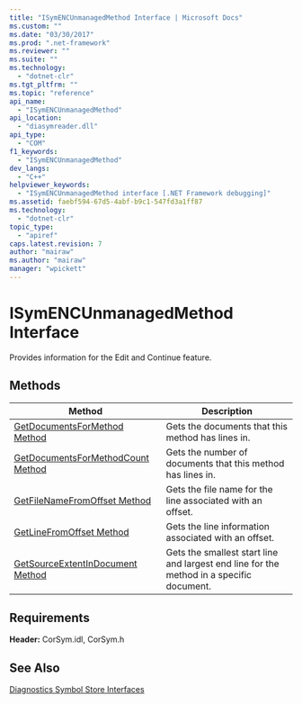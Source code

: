 ```yaml
---
title: "ISymENCUnmanagedMethod Interface | Microsoft Docs"
ms.custom: ""
ms.date: "03/30/2017"
ms.prod: ".net-framework"
ms.reviewer: ""
ms.suite: ""
ms.technology: 
  - "dotnet-clr"
ms.tgt_pltfrm: ""
ms.topic: "reference"
api_name: 
  - "ISymENCUnmanagedMethod"
api_location: 
  - "diasymreader.dll"
api_type: 
  - "COM"
f1_keywords: 
  - "ISymENCUnmanagedMethod"
dev_langs: 
  - "C++"
helpviewer_keywords: 
  - "ISymENCUnmanagedMethod interface [.NET Framework debugging]"
ms.assetid: faebf594-67d5-4abf-b9c1-547fd3a1ff87
ms.technology: 
  - "dotnet-clr"
topic_type: 
  - "apiref"
caps.latest.revision: 7
author: "mairaw"
ms.author: "mairaw"
manager: "wpickett"
---
```

# ISymENCUnmanagedMethod Interface
Provides information for the Edit and Continue feature.  
  
## Methods  
  
|Method|Description|  
|------------|-----------------|  
|[GetDocumentsForMethod Method](../../../../docs/framework/unmanaged-api/diagnostics/isymencunmanagedmethod-getdocumentsformethod-method.md)|Gets the documents that this method has lines in.|  
|[GetDocumentsForMethodCount Method](../../../../docs/framework/unmanaged-api/diagnostics/isymencunmanagedmethod-getdocumentsformethodcount-method.md)|Gets the number of documents that this method has lines in.|  
|[GetFileNameFromOffset Method](../../../../docs/framework/unmanaged-api/diagnostics/isymencunmanagedmethod-getfilenamefromoffset-method.md)|Gets the file name for the line associated with an offset.|  
|[GetLineFromOffset Method](../../../../docs/framework/unmanaged-api/diagnostics/isymencunmanagedmethod-getlinefromoffset-method.md)|Gets the line information associated with an offset.|  
|[GetSourceExtentInDocument Method](../../../../docs/framework/unmanaged-api/diagnostics/isymencunmanagedmethod-getsourceextentindocument-method.md)|Gets the smallest start line and largest end line for the method in a specific document.|  
  
## Requirements  
 **Header:** CorSym.idl, CorSym.h  
  
## See Also  
 [Diagnostics Symbol Store Interfaces](../../../../docs/framework/unmanaged-api/diagnostics/diagnostics-symbol-store-interfaces.md)